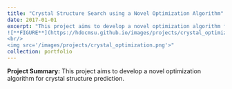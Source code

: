 ```yaml
---
title: "Crystal Structure Search using a Novel Optimization Algorithm"
date: 2017-01-01
excerpt: "This project aims to develop a novel optimization algorithm for crystal structure prediction.
![**FIGURE**](https://hdocmsu.github.io/images/projects/crystal_optimization.png)
<br/>
<img src='/images/projects/crystal_optimization.png'>"
collection: portfolio
---
```


**Project Summary:** This project aims to develop a novel optimization algorithm for crystal structure prediction.
